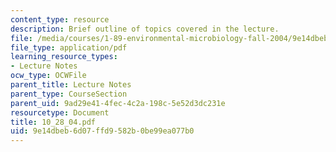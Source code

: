 ```yaml
---
content_type: resource
description: Brief outline of topics covered in the lecture.
file: /media/courses/1-89-environmental-microbiology-fall-2004/9e14dbeb6d07ffd9582b0be99ea077b0_10_28_04.pdf
file_type: application/pdf
learning_resource_types:
- Lecture Notes
ocw_type: OCWFile
parent_title: Lecture Notes
parent_type: CourseSection
parent_uid: 9ad29e41-4fec-4c2a-198c-5e52d3dc231e
resourcetype: Document
title: 10_28_04.pdf
uid: 9e14dbeb-6d07-ffd9-582b-0be99ea077b0
---
```

